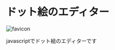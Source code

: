 # ドット絵のエディター
![favicon](https://user-images.githubusercontent.com/50546763/149136109-8689cbed-bf64-44ec-b995-dce801f95853.jpg)

javascriptでドット絵のエディターです
